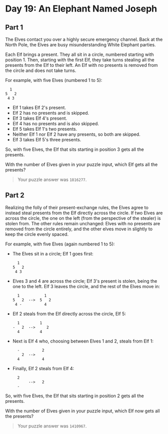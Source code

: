 # Day 19: An Elephant Named Joseph

## Part 1

The Elves contact you over a highly secure emergency channel. Back at the North Pole, the Elves are busy misunderstanding White Elephant parties.

Each Elf brings a present. They all sit in a circle, numbered starting with position 1. Then, starting with the first Elf, they take turns stealing all the presents from the Elf to their left. An Elf with no presents is removed from the circle and does not take turns.

For example, with five Elves (numbered 1 to 5):

      1
    5   2
     4 3

- Elf 1 takes Elf 2's present.
- Elf 2 has no presents and is skipped.
- Elf 3 takes Elf 4's present.
- Elf 4 has no presents and is also skipped.
- Elf 5 takes Elf 1's two presents.
- Neither Elf 1 nor Elf 2 have any presents, so both are skipped.
- Elf 3 takes Elf 5's three presents.

So, with five Elves, the Elf that sits starting in position 3 gets all the presents.

With the number of Elves given in your puzzle input, which Elf gets all the presents?

> Your puzzle answer was `1816277`.

## Part 2

Realizing the folly of their present-exchange rules, the Elves agree to instead steal presents from the Elf directly across the circle. If two Elves are across the circle, the one on the left (from the perspective of the stealer) is stolen from. The other rules remain unchanged: Elves with no presents are removed from the circle entirely, and the other elves move in slightly to keep the circle evenly spaced.

For example, with five Elves (again numbered 1 to 5):

- The Elves sit in a circle; Elf 1 goes first:
    
    ```
      1
    5   2
     4 3
    ```
    
- Elves 3 and 4 are across the circle; Elf 3's present is stolen, being the one to the left. Elf 3 leaves the circle, and the rest of the Elves move in:
    
    ```
      1           1
    5   2  -->  5   2
     4 -          4
    ```
    
- Elf 2 steals from the Elf directly across the circle, Elf 5:

    ```
      1         1
    -   2  -->     2
      4         4
    ```
    
- Next is Elf 4 who, choosing between Elves 1 and 2, steals from Elf 1:

    ```
      -          2
        2  -->
      4          4
    ```
    
- Finally, Elf 2 steals from Elf 4:

    ```
      2
           -->   2
      -
    ```
    
So, with five Elves, the Elf that sits starting in position 2 gets all the presents.

With the number of Elves given in your puzzle input, which Elf now gets all the presents?

> Your puzzle answer was `1410967`.
